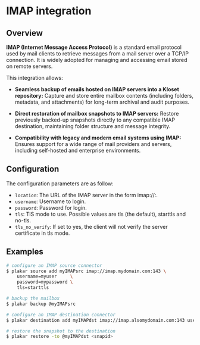 # IMAP integration

## Overview

**IMAP (Internet Message Access Protocol)** is a standard email protocol used by mail clients to retrieve messages from a mail server over a TCP/IP connection.
It is widely adopted for managing and accessing email stored on remote servers.

This integration allows:

- **Seamless backup of emails hosted on IMAP servers into a Kloset repository:**
Capture and store entire mailbox contents (including folders, metadata, and attachments) for long-term archival and audit purposes.

- **Direct restoration of mailbox snapshots to IMAP servers:**
Restore previously backed-up snapshots directly to any compatible IMAP destination, maintaining folder structure and message integrity.

- **Compatibility with legacy and modern email systems using IMAP:**
Ensures support for a wide range of mail providers and servers, including self-hosted and enterprise environments.


## Configuration

The configuration parameters are as follow:

- `location`: The URL of the IMAP server in the form imap://<host>:<port>.
- `username`: Username to login.
- `password`: Password for login.
- `tls`:      TlS mode to use.  Possible values are tls (the default), starttls and no-tls.
- `tls_no_verify`: If set to yes, the client will not verify the server certificate in tls mode.

## Examples

```bash
# configure an IMAP source connector
$ plakar source add myIMAPsrc imap://imap.mydomain.com:143 \
    username=myuser     \
    password=mypassword \
    tls=starttls

# backup the mailbox
$ plakar backup @myIMAPsrc

# configure an IMAP destination connector
$ plakar destination add myIMAPdst imap://imap.alsomydomain.com:143 username=alsomyuser password=alsomypassword tls=starttls

# restore the snapshot to the destination
$ plakar restore -to @myIMAPdst <snapid>
```
